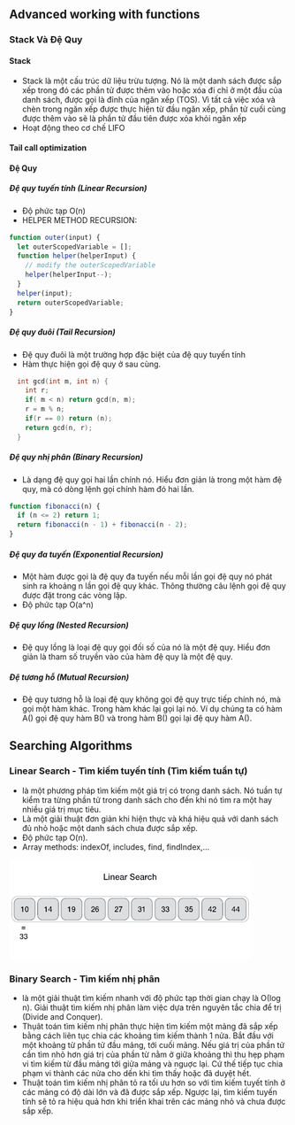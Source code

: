 ## Advanced working with functions

### Stack Và Đệ Quy
#### Stack
- Stack là một cấu trúc dữ liệu trừu tượng. Nó là một danh sách được sắp xếp trong đó các phần tử được thêm vào hoặc xóa đi chỉ ở một đầu của danh sách, được gọi là đỉnh của ngăn xếp (TOS). Vì tất cả việc xóa và chèn trong ngăn xếp được thực hiện từ đầu ngăn xếp, phần tử cuối cùng được thêm vào sẽ là phần tử đầu tiên được xóa khỏi ngăn xếp
- Hoạt động theo cơ chế LIFO
#### Tail call optimization
#### Đệ Quy
##### Đệ quy tuyến tính (Linear Recursion)
- Độ phức tạp O(n)
- HELPER METHOD RECURSION:
```js
function outer(input) {
  let outerScopedVariable = [];
  function helper(helperInput) {
    // modify the outerScopedVariable
    helper(helperInput--);
  }
  helper(input);
  return outerScopedVariable;
}
```
##### Đệ quy đuôi (Tail Recursion)
- Đệ quy đuôi là một trường hợp đặc biệt của đệ quy tuyến tính
- Hàm thực hiện gọi đệ quy ở sau cùng.
```c++
  int gcd(int m, int n) {
    int r;
    if( m < n) return gcd(n, m);
    r = m % n;
    if(r == 0) return (n);
    return gcd(n, r);
  }
```
##### Đệ quy nhị phân (Binary Recursion)
- Là dạng đệ quy gọi hai lần chính nó. Hiểu đơn giản là trong một hàm đệ quy, mà có dòng lệnh gọi chính hàm đó hai lần.
```js
function fibonacci(n) {
  if (n <= 2) return 1;
  return fibonacci(n - 1) + fibonacci(n - 2);
}
```
##### Đệ quy đa tuyến (Exponential Recursion)
- Một hàm được gọi là đệ quy đa tuyến nếu mỗi lần gọi đệ quy nó phát sinh ra khoảng n lần gọi đệ quy khác. Thông thường câu lệnh gọi đệ quy được đặt trong các vòng lặp.
- Độ phức tạp O(a^n)
##### Đệ quy lồng (Nested Recursion)
- Đệ quy lồng là loại đệ quy gọi đối số của nó là một đệ quy. Hiểu đơn giản là tham số truyền vào của hàm đệ quy là một đệ quy.
##### Đệ tương hỗ (Mutual Recursion)
- Đệ quy tương hỗ là loại đệ quy không gọi đệ quy trực tiếp chính nó, mà gọi một hàm khác. Trong hàm khác lại gọi lại nó. Ví dụ chúng ta có hàm A() gọi đệ quy hàm B() và trong hàm B() gọi lại đệ quy hàm A().
## Searching Algorithms
### Linear Search - Tìm kiếm tuyến tính (Tìm kiếm tuần tự)
- là một phương pháp tìm kiếm một giá trị có trong danh sách. Nó tuần tự kiểm tra từng phần tử trong danh sách cho đến khi nó tìm ra một hay nhiều giá trị mục tiêu.
- Là một giải thuật đơn giản khi hiện thực và khá hiệu quả với danh sách đủ nhỏ hoặc một danh sách chưa được sắp xếp.
- Độ phức tạp O(n).
- Array methods: indexOf, includes, find, findIndex,...

![This is an image](https://raw.githubusercontent.com/hieuvu98/clean-code/8ce0e58ed3dafbed1101669bf3caa64326bef0b9/images/linear-search-algorithm.gif?token=GHSAT0AAAAAAB6JS3AGLP4WPRGRAWUOXEJMY7EZO2Q)

### Binary Search - Tìm kiếm nhị phân
- là một giải thuật tìm kiếm nhanh với độ phức tạp thời gian chạy là Ο(log n). Giải thuật tìm kiếm nhị phân làm việc dựa trên nguyên tắc chia để trị (Divide and Conquer).
- Thụât toán tìm kiếm nhị phân thực hiện tìm kiếm một mảng đã sắp xếp bằng cách liên tục chia các khoảng tìm kiếm thành 1 nửa. Bắt đầu với một khoảng từ phần tử đầu mảng, tới cuối mảng. Nếu giá trị của phần tử cần tìm nhỏ hơn giá trị của phần từ nằm ở giữa khoảng thì thu hẹp phạm vi tìm kiếm từ đầu mảng tới giửa mảng và nguợc lại. Cứ thế tiếp tục chia phạm vi thành các nửa cho dến khi tìm thấy hoặc đã duyệt hết.
- Thuật toán tìm kiếm nhị phân tỏ ra tối ưu hơn so với tìm kiếm tuyết tính ở các mảng có độ dài lớn và đã được sắp xếp. Ngược lại, tìm kiếm tuyến tính sẽ tỏ ra hiệu quả hơn khi triển khai trên các mảng nhỏ và chưa được sắp xếp.